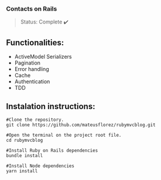 ### Contacts on Rails
> Status: Complete :heavy_check_mark:

## Functionalities:
+ ActiveModel Serializers
+ Pagination
+ Error handling
+ Cache
+ Authentication
+ TDD

## Instalation instructions:
```
#Clone the repository.
git clone https://github.com/mateusflorez/rubymvcblog.git

#Open the terminal on the project root file.
cd rubymvcblog

#Install Ruby on Rails dependencies
bundle install

#Install Node dependencies
yarn install
```
